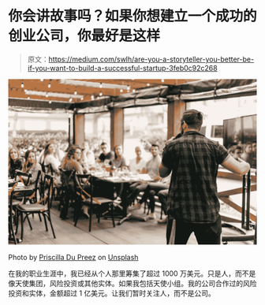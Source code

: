 # 你会讲故事吗？如果你想建立一个成功的创业公司，你最好是这样

> 原文：<https://medium.com/swlh/are-you-a-storyteller-you-better-be-if-you-want-to-build-a-successful-startup-3feb0c92c268>

![](img/9382421347e6fb9b49dbbc7715697455.png)

Photo by [Priscilla Du Preez](https://unsplash.com/photos/Q7wGvnbuwj0?utm_source=unsplash&utm_medium=referral&utm_content=creditCopyText) on [Unsplash](https://unsplash.com/search/photos/storytelling?utm_source=unsplash&utm_medium=referral&utm_content=creditCopyText)

在我的职业生涯中，我已经从个人那里筹集了超过 1000 万美元。只是人，而不是像天使集团，风险投资或其他实体。如果我包括天使小组。我的公司合作过的风险投资和实体，金额超过 1 亿美元。让我们暂时关注人，而不是公司。